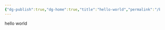 ```yaml
---
{"dg-publish":true,"dg-home":true,"title":"hello-world","permalink":"/blog/hello-world/","tags":["gardenEntry"],"dgPassFrontmatter":true}
---
```


hello world